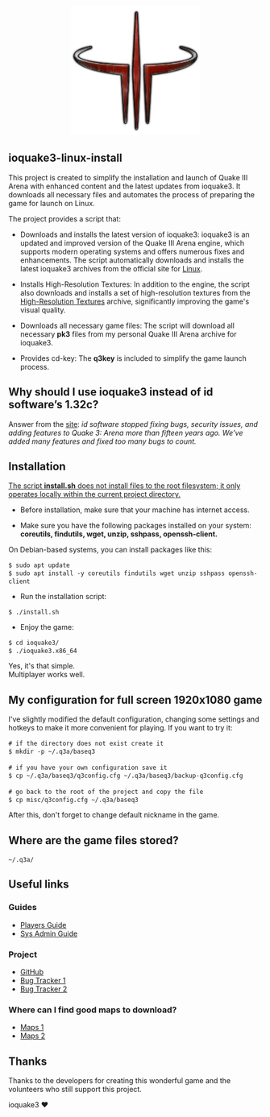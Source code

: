 <div align="center">
<img src="https://github.com/iikrllx/ioquake3-linux-install/blob/master/for-readme/header.webp">
</div>

## ioquake3-linux-install
This project is created to simplify the installation and launch of Quake III Arena with enhanced
content and the latest updates from ioquake3. It downloads all necessary files and automates the
process of preparing the game for launch on Linux.

The project provides a script that:

- Downloads and installs the latest version of ioquake3: ioquake3 is an updated and improved version
  of the Quake III Arena engine, which supports modern operating systems and offers numerous fixes
  and enhancements. The script automatically downloads and installs the latest ioquake3 archives from
  the official site for [Linux](https://ioquake3.org/get-it/).

- Installs High-Resolution Textures: In addition to the engine, the script also downloads and
  installs a set of high-resolution textures from the
  [High-Resolution Textures](https://ioquake3.org/extras/replacement_content/) archive,
  significantly improving the game's visual quality.

- Downloads all necessary game files: The script will download all necessary **pk3** files from my
  personal Quake III Arena archive for ioquake3.

- Provides cd-key: The **q3key** is included to simplify the game launch process.

## Why should I use ioquake3 instead of id software’s 1.32c?
Answer from the [site](https://ioquake3.org/help/players-guide/#whyioquake3):
*id software stopped fixing bugs, security issues, and adding features to Quake 3: Arena more than
fifteen years ago. We’ve added many features and fixed too many bugs to count.*

## Installation
<u>The script **install.sh** does not install files to the root filesystem; it only operates locally
within the current project directory.</u>

- Before installation, make sure that your machine has internet access.

- Make sure you have the following packages installed on your system: **coreutils, findutils, wget,
  unzip, sshpass, openssh-client.**

On Debian-based systems, you can install packages like this:
```
$ sudo apt update
$ sudo apt install -y coreutils findutils wget unzip sshpass openssh-client
```

- Run the installation script:
```
$ ./install.sh
```

- Enjoy the game:
```
$ cd ioquake3/
$ ./ioquake3.x86_64
```

Yes, it's that simple.</br>
Multiplayer works well.

## My configuration for full screen 1920x1080 game
I've slightly modified the default configuration, changing some settings and hotkeys to make it more
convenient for playing. If you want to try it:

```
# if the directory does not exist create it
$ mkdir -p ~/.q3a/baseq3

# if you have your own configuration save it
$ cp ~/.q3a/baseq3/q3config.cfg ~/.q3a/baseq3/backup-q3config.cfg

# go back to the root of the project and copy the file
$ cp misc/q3config.cfg ~/.q3a/baseq3
```

After this, don't forget to change default nickname in the game.

## Where are the game files stored?
```
~/.q3a/
```

## Useful links

### Guides
- [Players Guide](https://ioquake3.org/help/players-guide/)
- [Sys Admin Guide](https://ioquake3.org/help/sys-admin-guide/)

### Project
- [GitHub](https://github.com/ioquake/ioq3)
- [Bug Tracker 1](https://github.com/ioquake/ioq3/issues)
- [Bug Tracker 2](https://bugzilla.icculus.org/describecomponents.cgi?product=ioquake3)

### Where can I find good maps to download?
- [Maps 1](https://lvlworld.com/)
- [Maps 2](https://ru.ws.q3df.org/maps/)

## Thanks
Thanks to the developers for creating this wonderful game and the volunteers who still support this
project.

ioquake3 :heart:
